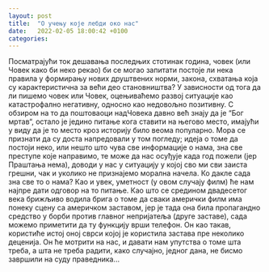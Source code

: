 ```yaml
---
layout: post
title:  "О учењу које лебди око нас"
date:   2022-02-05 18:00:42 +0100
categories:
---
```

Посматрајући ток дешавања последњих стотинак година, човек (или Човек како би неко рекао) би се могао запитати постоје ли нека правила у формирању нових друштвених норми, закона, схватања која су карактеристична за већи део становништва? У зависности од тога да ли пишемо човек или Човек, оцењиваћемо развој ситуације као катастрофално негативну, односно као недовољно позитивну. С обзиром на то да поштоваоци надЧовека давно већ знају да је “Бог мртав“,  остало је једино питање кога ставити на његово место, имајући у виду да је то место кроз историју било веома популарно. Мора се признати да су доста напредовали у том погледу; идеја о томе да постоји неко, или нешто што чува све информације о нама, зна све преступе које направимо, те може да нас осуђује када год пожели (јер Праштања нема), доводи у нас у ситуацију у којој сво ми сви заиста грешни, чак и уколико не признајемо морална начела.
Ко дакле сада зна све то о нама? Као и увек, уметност (у овом случају филм) ће нам најпре дати одговор на то питање. Као што се средином двадесетог века брижљиво водила брига о томе да сваки амерички филм има понеку сцену са америчком заставом, јер је тада она била пропагандно средство у борби против главног непријатеља (друге заставе), сада можемо приметити да ту функцију врши телефон. Он као такав, користиће истој оној сврси којој је користила застава пре неколико деценија. Он ће мотрити на нас, и давати нам упутства о томе шта треба, а шта не треба радити, како случајно, једног дана, не бисмо завршили на суду праведника...
